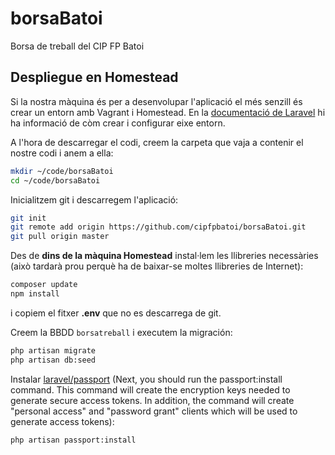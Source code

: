 # borsaBatoi
Borsa de treball del CIP FP Batoi

## Despliegue en Homestead
Si la nostra màquina és per a desenvolupar l'aplicació el més senzill és crear un entorn amb Vagrant i Homestead. En la [documentació de Laravel](https://laravel.com/docs/5.6/homestead) hi ha informació de còm crear i configurar eixe entorn.

A l'hora de descarregar el codi, creem la carpeta que vaja a contenir el nostre codi i anem a ella:
```bash
mkdir ~/code/borsaBatoi
cd ~/code/borsaBatoi
```

Inicialitzem git i descarregem l'aplicació:
```bash
git init
git remote add origin https://github.com/cipfpbatoi/borsaBatoi.git
git pull origin master
```

Des de **dins de la màquina Homestead** instal·lem les llibreries necessàries (això tardarà prou perquè ha de baixar-se moltes llibreries de Internet):
```bash
composer update
npm install
```
i copiem el fitxer **.env** que no es descarrega de git.

Creem la BBDD `borsatreball` i executem la migración:
```bash
php artisan migrate
php artisan db:seed
```

Instalar [laravel/passport](https://laravel.com/docs/5.8/passport) (Next, you should run the passport:install command. This command will create the encryption keys needed to generate secure access tokens. In addition, the command will create "personal access" and "password grant" clients which will be used to generate access tokens):
```bash
php artisan passport:install
```


